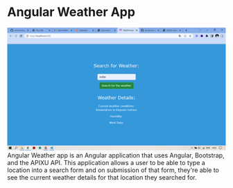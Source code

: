 # Angular Weather App

![This image displays the homepage for Angular Weather app](src/assets/weather.png)
Angular Weather app is an Angular application that uses Angular, Bootstrap, and the APIXU API. This application allows a user to be able to type a location into a search form and on submission of that form, they're able to see the current weather details for that location they searched for.
